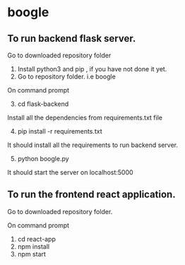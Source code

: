 # boogle

## To run backend flask server.
  Go to downloaded repository folder

  1. Install python3 and pip , if you have not done it yet.
  2. Go to repository folder. i.e boogle
  
  On command prompt
  
  3. cd flask-backend
  
  Install all the dependencies from requirements.txt file
  
  4. pip install -r requirements.txt

   It should install all the requirements to run backend server.
  
  5. python boogle.py
  
  It should start the server on localhost:5000


## To run the frontend react application.

  Go to downloaded repository folder.
  
  On command prompt
  
  1. cd react-app
  2. npm install
  3. npm start
  
